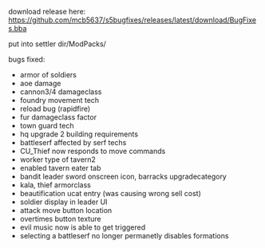 download release here: https://github.com/mcb5637/s5bugfixes/releases/latest/download/BugFixes.bba

put into settler dir/ModPacks/

bugs fixed:
- armor of soldiers
- aoe damage
- cannon3/4 damageclass
- foundry movement tech
- reload bug (rapidfire)
- fur damageclass factor
- town guard tech
- hq upgrade 2 building requirements
- battleserf affected by serf techs
- CU_Thief now responds to move commands
- worker type of tavern2
- enabled tavern eater tab
- bandit leader sword onscreen icon, barracks upgradecategory
- kala, thief armorclass
- beautification ucat entry (was causing wrong sell cost)
- soldier display in leader UI
- attack move button location
- overtimes button texture
- evil music now is able to get triggered
- selecting a battleserf no longer permanetly disables formations
